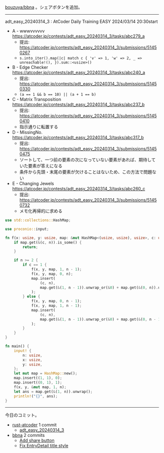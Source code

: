 [bouzuya/bbna] 。シェアボタンを追加。

---

adt_easy_20240314_3 : AtCoder Daily Training EASY 2024/03/14 20:30start

- A - wwwvvvvvv
  <https://atcoder.jp/contests/adt_easy_20240314_3/tasks/abc279_a>
  - 提出: <https://atcoder.jp/contests/adt_easy_20240314_3/submissions/51450267>
  - `s.into_iter().map(|c| match c { 'v' => 1, 'w' => 2, _ => unreachable!(), }).sum::<usize>()`
- B - Edge Checker
  <https://atcoder.jp/contests/adt_easy_20240314_3/tasks/abc240_a>
  - 提出: <https://atcoder.jp/contests/adt_easy_20240314_3/submissions/51450330>
  - `(a == 1 && b == 10) || (a + 1 == b)`
- C - Matrix Transposition
  <https://atcoder.jp/contests/adt_easy_20240314_3/tasks/abc237_b>
  - 提出: <https://atcoder.jp/contests/adt_easy_20240314_3/submissions/51450410>
  - 指示通りに転置する
- D - MissingNo.
  <https://atcoder.jp/contests/adt_easy_20240314_3/tasks/abc317_b>
  - 提出: <https://atcoder.jp/contests/adt_easy_20240314_3/submissions/51450475>
  - ソートして、一つ前の要素の次になっていない要素があれば、期待していた要素が答えになる
  - 条件から先頭・末尾の要素が欠けることはないため、この方法で問題ない
- E - Changing Jewels
  <https://atcoder.jp/contests/adt_easy_20240314_3/tasks/abc260_c>
  - 提出: <https://atcoder.jp/contests/adt_easy_20240314_3/submissions/51450732>
  - メモ化再帰的に求める

```rust
use std::collections::HashMap;

use proconio::input;

fn f(x: usize, y: usize, map: &mut HashMap<(usize, usize), usize>, c: usize, n: usize) {
    if map.get(&(c, n)).is_some() {
        return;
    }

    if n >= 2 {
        if c == 1 {
            f(x, y, map, 1, n - 1);
            f(x, y, map, 0, n);
            map.insert(
                (c, n),
                map.get(&(1, n - 1)).unwrap_or(&0) + map.get(&(0, n)).unwrap_or(&0) * x,
            );
        } else {
            f(x, y, map, 0, n - 1);
            f(x, y, map, 1, n - 1);
            map.insert(
                (c, n),
                map.get(&(1, n - 1)).unwrap_or(&0) + map.get(&(0, n - 1)).unwrap_or(&0) * y,
            );
        }
    }
}

fn main() {
    input! {
        n: usize,
        x: usize,
        y: usize,
    };
    let mut map = HashMap::new();
    map.insert((1, 1), 0);
    map.insert((0, 1), 1);
    f(x, y, &mut map, 1, n);
    let ans = map.get(&(1, n)).unwrap();
    println!("{}", ans);
}
```

---

今日のコミット。

- [rust-atcoder](https://github.com/bouzuya/rust-atcoder) 1 commit
  - [adt_easy_20240314_3](https://github.com/bouzuya/rust-atcoder/commit/da5a8590dee0f27be39fb1a81810b1be8d2f6403)
- [bbna](https://github.com/bouzuya/bbna) 2 commits
  - [Add share button](https://github.com/bouzuya/bbna/commit/c547fbea00c0b50232fc5200562044c0c3041e3a)
  - [Fix EntryDetail title style](https://github.com/bouzuya/bbna/commit/ca39b358263b4aeaf5a428ff2217ac6c22b2ec0e)

[bouzuya/bbna]: https://github.com/bouzuya/bbna
